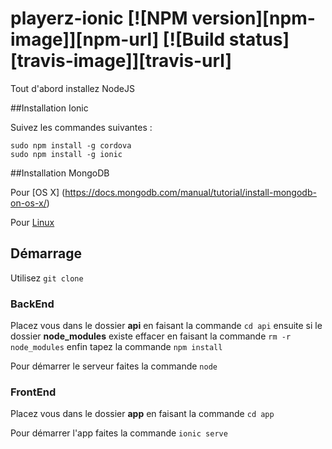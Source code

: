 # playerz-ionic [![NPM version][npm-image]][npm-url] [![Build status][travis-image]][travis-url]

Tout d'abord installez NodeJS

##Installation Ionic

Suivez les commandes suivantes :

```
sudo npm install -g cordova
sudo npm install -g ionic
```

##Installation MongoDB

Pour [OS X] (https://docs.mongodb.com/manual/tutorial/install-mongodb-on-os-x/)

Pour [Linux](https://docs.mongodb.com/manual/administration/install-on-linux/)

## Démarrage

Utilisez `git clone`

### BackEnd

Placez vous dans le dossier **api** en faisant la commande `cd api` 
ensuite si le dossier **node_modules** existe effacer en faisant la commande `rm -r node_modules`
enfin tapez la commande `npm install`

Pour démarrer le serveur faites la commande `node`

### FrontEnd

Placez vous dans le dossier **app** en faisant la commande `cd app`

Pour démarrer l'app faites la commande `ionic serve`

